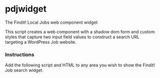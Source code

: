 # pdjwidget
The Findit! Local Jobs web component widget

This script creates a web component with a shadow dom form and custom styles that capture two input field values to construct a search URL targeting a WordPress Job website.

### Instructions

Add the following script and HTML to any area you wish to show the Findit! Job search widget.

<code><script src="https://cdn.jsdelivr.net/gh/bholcombe/pdjwidget/pdjobswidget.min.js" defer></script>
<div id="pdjwcontainer"></div>
</code>
